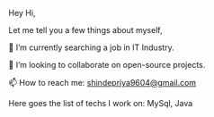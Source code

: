 Hey Hi,

Let me tell you a few things about myself,

🔭 I’m currently searching a job in IT Industry.

👯 I’m looking to collaborate on open-source projects.

📫 How to reach me: shindepriya9604@gmail.com

Here goes the list of techs I work on: MySql, Java
